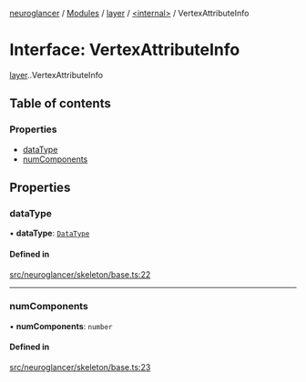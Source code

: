 [neuroglancer](../README.md) / [Modules](../modules.md) / [layer](../modules/layer.md) / [<internal\>](../modules/layer._internal_.md) / VertexAttributeInfo

# Interface: VertexAttributeInfo

[layer](../modules/layer.md).[<internal>](../modules/layer._internal_.md).VertexAttributeInfo

## Table of contents

### Properties

- [dataType](layer._internal_.VertexAttributeInfo.md#datatype)
- [numComponents](layer._internal_.VertexAttributeInfo.md#numcomponents)

## Properties

### dataType

• **dataType**: [`DataType`](../enums/image_user_layer._internal_.DataType.md)

#### Defined in

[src/neuroglancer/skeleton/base.ts:22](https://github.com/ActiveBrainAtlas2/neuroglancer/blob/540617bc/src/neuroglancer/skeleton/base.ts#L22)

___

### numComponents

• **numComponents**: `number`

#### Defined in

[src/neuroglancer/skeleton/base.ts:23](https://github.com/ActiveBrainAtlas2/neuroglancer/blob/540617bc/src/neuroglancer/skeleton/base.ts#L23)
